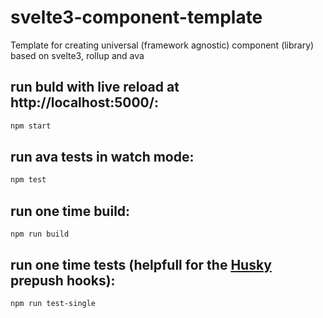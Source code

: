# svelte3-component-template
Template for creating universal (framework agnostic) component (library) based on svelte3, rollup and ava

## run buld with live reload at http://localhost:5000/:
```js
npm start
```

## run ava tests in watch mode:
```js
npm test
```

## run one time build:
```
npm run build
```

## run one time tests (helpfull for the [Husky](https://github.com/typicode/husky) prepush hooks):
```
npm run test-single
```

